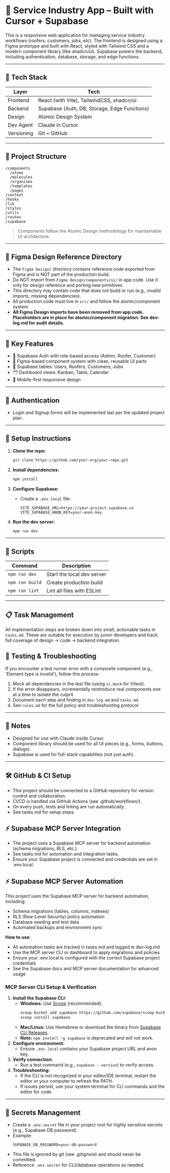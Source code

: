 # 💠 Service Industry App – Built with Cursor + Supabase

This is a responsive web application for managing service industry workflows (roofers, customers, jobs, etc). The frontend is designed using a Figma prototype and built with React, styled with Tailwind CSS and a modern component library (like shadcn/ui). Supabase powers the backend, including authentication, database, storage, and edge functions.

---

## 🚀 Tech Stack

| Layer      | Tech                                         |
| ---------- | -------------------------------------------- |
| Frontend   | React (with Vite), TailwindCSS, shadcn/ui    |
| Backend    | Supabase (Auth, DB, Storage, Edge Functions) |
| Design     | Atomic Design System                         |
| Dev Agent  | Claude in Cursor                             |
| Versioning | Git + GitHub                                 |

---

## 🧱 Project Structure

```
/components
  /atoms
  /molecules
  /organisms
  /templates
  /pages
/context
/hooks
/lib
/styles
/utils
/routes
/supabase
```

> Components follow the Atomic Design methodology for maintainable UI architecture.

---

## 📐 Figma Design Reference Directory

- The `Figma Design/` directory contains reference code exported from Figma and is NOT part of the production build.
- Do NOT import from `Figma Design/components/ui/` in app code. Use it only for design reference and porting new primitives.
- This directory may contain code that does not build or run (e.g., invalid imports, missing dependencies).
- All production code must live in `src/` and follow the atomic/component system.
- **All Figma Design imports have been removed from app code. Placeholders are in place for atomic/component migration. See dev-log.md for audit details.**

---

## 🥉 Key Features

* 🔐 Supabase Auth with role-based access (Admin, Roofer, Customer)
* 🧱 Figma-based component system with clean, reusable UI parts
* 📆 Supabase tables: Users, Roofers, Customers, Jobs
* 🗂️ Dashboard views: Kanban, Table, Calendar
* 📱 Mobile-first responsive design

---

## 🔐 Authentication

* Login and Signup forms will be implemented last per the updated project plan.

---

## 💠 Setup Instructions

1. **Clone the repo:**

   ```bash
   git clone https://github.com/your-org/your-repo.git
   ```

2. **Install dependencies:**

   ```bash
   npm install
   ```

3. **Configure Supabase:**

   * Create a `.env.local` file:

     ```
     VITE_SUPABASE_URL=https://your-project.supabase.co
     VITE_SUPABASE_ANON_KEY=your-anon-key
     ```

4. **Run the dev server:**

   ```bash
   npm run dev
   ```

---

## 🔄 Scripts

| Command         | Description                |
| --------------- | -------------------------- |
| `npm run dev`   | Start the local dev server |
| `npm run build` | Create production build    |
| `npm run lint`  | Lint all files with ESLint |

---

## 📋 Task Management

All implementation steps are broken down into small, actionable tasks in `tasks.md`. These are suitable for execution by junior developers and track full coverage of design → code → backend integration.

## 🧪 Testing & Troubleshooting

If you encounter a test runner error with a composite component (e.g., 'Element type is invalid'), follow this process:
1. Mock all dependencies in the test file (using `vi.mock` for Vitest).
2. If the error disappears, incrementally reintroduce real components one at a time to isolate the culprit.
3. Document each step and finding in `dev-log.md` and `tasks.md`.
4. See `rules.md` for the full policy and troubleshooting protocol.

---

## 📌 Notes

* Designed for use with Claude inside Cursor.
* Component library should be used for all UI pieces (e.g., forms, buttons, dialogs).
* Supabase is used for full-stack capabilities (not just auth).

---

## 🛠 GitHub & CI Setup

- This project should be connected to a GitHub repository for version control and collaboration.
- CI/CD is handled via GitHub Actions (see .github/workflows/).
- On every push, tests and linting are run automatically.
- See tasks.md for setup steps.

## ⚡ Supabase MCP Server Integration

- The project uses a Supabase MCP server for backend automation (schema migrations, RLS, etc.).
- See tasks.md for automation and integration tasks.
- Ensure your Supabase project is connected and credentials are set in .env.local.

## ⚡ Supabase MCP Server Automation

This project uses the Supabase MCP server for backend automation, including:
- Schema migrations (tables, columns, indexes)
- RLS (Row-Level Security) policy automation
- Database seeding and test data
- Automated backups and environment sync

**How to use:**
- All automation tasks are tracked in tasks.md and logged in dev-log.md
- Use the MCP server CLI or dashboard to apply migrations and policies
- Ensure your .env.local is configured with the correct Supabase project credentials
- See the Supabase docs and MCP server documentation for advanced usage

### MCP Server CLI Setup & Verification

1. **Install the Supabase CLI:**
   - **Windows:** Use [Scoop](https://scoop.sh/) (recommended):
     ```sh
     scoop bucket add supabase https://github.com/supabase/scoop-bucket.git
     scoop install supabase
     ```
   - **Mac/Linux:** Use Homebrew or download the binary from [Supabase CLI Releases](https://github.com/supabase/cli/releases).
   - **Note:** `npm install -g supabase` is deprecated and will not work.
2. **Configure environment:**
   - Ensure `.env.local` contains your Supabase project URL and anon key.
3. **Verify connection:**
   - Run a test command (e.g., `supabase --version`) to verify access.
4. **Troubleshooting:**
   - If the CLI is not recognized in your editor/IDE terminal, restart the editor or your computer to refresh the PATH.
   - If issues persist, use your system terminal for CLI commands and the editor for code.

---

## 🔑 Secrets Management

- Create a `.env.secret` file in your project root for highly sensitive secrets (e.g., Supabase DB password).
- Example:
  ```
  SUPABASE_DB_PASSWORD=your-db-password
  ```
- This file is ignored by git (see .gitignore) and should never be committed.
- Reference `.env.secret` for CLI/database operations as needed.
